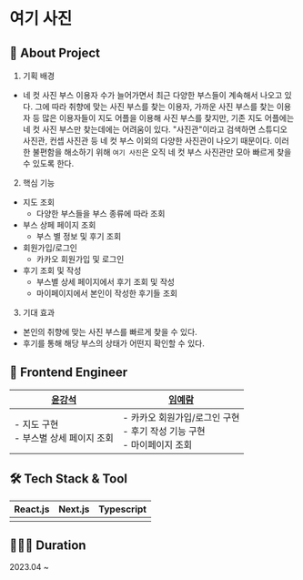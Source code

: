 # 여기 사진

## 🎈 About Project

1. 기획 배경

- 네 컷 사진 부스 이용자 수가 늘어가면서 최근 다양한 부스들이 계속해서 나오고 있다. 그에 따라 취향에 맞는 사진 부스를 찾는 이용자, 가까운 사진 부스를 찾는 이용자 등 많은 이용자들이 지도 어플을 이용해 사진 부스를 찾지만, 기존 지도 어플에는 네 컷 사진 부스만 찾는데에는 어려움이 있다. "사진관"이라고 검색하면 스튜디오 사진관, 컨셉 사진관 등 네 컷 부스 이외의 다양한 사진관이 나오기 때문이다. 이러한 불편함을 해소하기 위해 `여기 사진`은 오직 네 컷 부스 사진관만 모아 빠르게 찾을 수 있도록 한다.

2. 핵심 기능

- 지도 조회
  - 다양한 부스들을 부스 종류에 따라 조회
- 부스 상페 페이지 조회
  - 부스 별 정보 및 후기 조회
- 회원가입/로그인
  - 카카오 회원가입 및 로그인
- 후기 조회 및 작성
  - 부스별 상세 페이지에서 후기 조회 및 작성
  - 마이페이지에서 본인이 작성한 후기들 조회

3. 기대 효과

- 본인의 취향에 맞는 사진 부스를 빠르게 찾을 수 있다.
- 후기를 통해 해당 부스의 상태가 어떤지 확인할 수 있다.

## 🎁 Frontend Engineer

| [윤강석](https://github.com/Doooooring)    | [임예람](https://github.com/yeram-lim)                                          |
| ------------------------------------------ | ------------------------------------------------------------------------------- |
| - 지도 구현</br> - 부스별 상세 페이지 조회 | - 카카오 회원가입/로그인 구현</br> - 후기 작성 기능 구현</br> - 마이페이지 조회 |

## 🛠️ Tech Stack & Tool

| React.js | Next.js | Typescript |
| -------- | ------- | ---------- |
|          |         |

## 👩🏻‍💻 Duration

2023.04 ~

<!-- ## 💎 Demo -->
